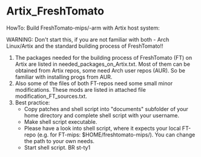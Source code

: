 # Artix_FreshTomato
HowTo: Build FreshTomato-mips/-arm with Artix host system:

WARNING: Don't start this, if you are not familiar with both - Arch Linux/Artix and the standard building process of FreshTomato!!

1. The packages needed for the building process of FreshTomato (FT) on Artix are listed in needed_packages_on_Artix.txt.
   Most of them can be obtained from Artix repos, some need Arch user repos (AUR). So be familiar with installing progs from AUR.
2. Also some of the files of both FT-repos need some small minor modifications. These mods are listed in attached file
   modification_FT_sources.txt.
3. Best practice:
   - Copy patches and shell script into "documents" subfolder of your home directory and complete shell script with your username.
   - Make shell script executable.
   - Please have a look into shell script, where it expects your local FT-repo (e.g. for FT-mips: $HOME/freshtomato-mips/). You can change the path to your own needs.
   - Start shell script. 
BR
st-ty1

